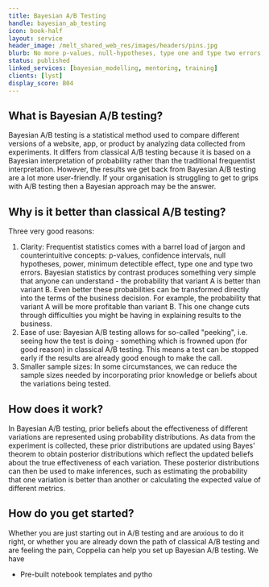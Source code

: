 ```yaml
---
title: Bayesian A/B Testing
handle: bayesian_ab_testing
icon: book-half
layout: service
header_image: /melt_shared_web_res/images/headers/pins.jpg
blurb: No more p-values, null-hypotheses, type one and type two errors. Junk the confusing language of statistical testing for straightforward probabilities.
status: published
linked_services: [bayesian_modelling, mentoring, training]
clients: [lyst]
display_score: B04
---
```


## What is Bayesian A/B testing?

Bayesian A/B testing is a statistical method used to compare different versions of a website, app, or product by analyzing data collected from experiments. It differs from classical A/B testing because it is based on a Bayesian interpretation of probability rather than the traditional frequentist interpretation. However, the results we get back from Bayesian A/B testing are a lot more user-friendly. If your organisation is struggling to get to grips with A/B testing then a Bayesian approach may be the answer.


## Why is it better than classical A/B testing?

Three very good reasons:

1. Clarity: Frequentist statistics comes with a barrel load of jargon and counterintuitive concepts: p-values, confidence intervals, null hypotheses, power, minimum detectible effect, type one and type two errors. Bayesian statistics by contrast produces something very simple that anyone can understand - the probability that variant A is better than variant B. Even better these probabilities can be transformed directly into the terms of the business decision. For example, the probability that variant A will be more profitable than variant B. This one change cuts through difficulties you might be having in explaining results to the business.
2. Ease of use: Bayesian A/B testing allows for so-called "peeking", i.e. seeing how the test is doing - something which is frowned upon (for good reason) in classical A/B testing. This means a test can be stopped early if the results are already good enough to make the call.
3. Smaller sample sizes: In some circumstances, we can reduce the sample sizes needed by incorporating prior knowledge or beliefs about the variations being tested.


## How does it work?

In Bayesian A/B testing, prior beliefs about the effectiveness of different variations are represented using probability distributions. As data from the experiment is collected, these prior distributions are updated using Bayes' theorem to obtain posterior distributions which reflect the updated beliefs about the true effectiveness of each variation. These posterior distributions can then be used to make inferences, such as estimating the probability that one variation is better than another or calculating the expected value of different metrics.

## How do you get started?

Whether you are just starting out in A/B testing and are anxious to do it right, or whether you are already down the path of classical A/B testing and are feeling the pain, Coppelia can help you set up Bayesian A/B testing. We have

- Pre-built notebook templates and pytho